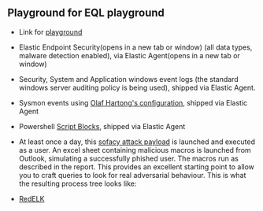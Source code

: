 ## Playground for EQL playground
-  Link for [playground](https://eqlplayground.io/s/eqldemo/app/security/timelines/default?sourcerer=(default:(id:security-solution-eqldemo,selectedPatterns:!(eqldemo,%27logs-endpoint.*-eqldemo%27,%27logs-system.*-eqldemo%27,%27logs-windows.*-eqldemo%27,metricseqldemo)))&timerange=(global:(linkTo:!(),timerange:(from:%272022-05-29T22:00:00.000Z%27,fromStr:now%2Fd,kind:relative,to:%272022-05-30T21:59:59.999Z%27,toStr:now%2Fd)),timeline:(linkTo:!(),timerange:(from:%272022-04-17T22:00:00.000Z%27,kind:absolute,to:%272022-04-18T21:59:59.999Z%27)))&timeline=(activeTab:notes,graphEventId:%27%27,id:%277cb69fe1-c803-4392-ab7b-6e8a93378403%27,isOpen:!t,savedSearchId:%2729e6678b-390a-4320-8984-e45b9cc68326%27))
-  Elastic Endpoint Security(opens in a new tab or window) (all data types, malware detection enabled), via Elastic Agent(opens in a new tab or window)
- Security, System and Application windows event logs (the standard windows server auditing policy is being used), shipped via Elastic Agent.
- Sysmon events using [Olaf Hartong's configuration](https://github.com/olafhartong/sysmon-modular/blob/master/sysmonconfig.xml), shipped via Elastic Agent
- Powershell [Script Blocks](https://docs.microsoft.com/en-us/powershell/module/microsoft.powershell.core/about/about_logging_windows?view=powershell-7.1#enabling-script-block-logging), shipped via Elastic Agent
- At least once a day, this [sofacy attack payload](https://unit42.paloaltonetworks.com/unit42-sofacy-attacks-multiple-government-entities/) is launched and executed as a user. An excel sheet containing malicious macros is launched from Outlook, simulating a successfully phished user. The macros run as described in the report. This provides an excellent starting point to allow you to craft queries to look for real adversarial behaviour. This is what the resulting process tree looks like:

- [RedELK](https://github.com/outflanknl/RedELK)
